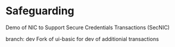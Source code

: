 # Safeguarding
Demo of NIC to Support Secure Credentials Transactions (SecNIC)

branch: dev 
Fork of ui-basic for dev of additionial transactions

